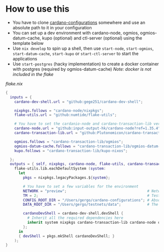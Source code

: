# How to use this

- You have to clone [cardano-configurations](https://github.com/input-output-hk/cardano-configurations) somewhere and use an absolute path to it in your configuration
- You can set up a dev environment with cardano-node, ogmios, ogmios-datum-cache, kupo (optional) and ctl-server (optional) using the template below
- Use `nix develop` to spin up a shell, then use `start-node`, `start-ogmios`, `start-datum-cache`, `start-kupo` or `start-ctl-server` to start the applications
- Use `start-postgres` (hacky implementation) to create a docker container with postgres (required by ogmios-datum-cache) *Note: docker is not included in the flake*

*flake.nix*
```nix
{
  inputs = {
    cardano-dev-shell.url = "github:gege251/cardano-dev-shell";

    nixpkgs.follows = "cardano-node/nixpkgs";
    flake-utils.url = "github:numtide/flake-utils";

    # You have to set the cardanio-node and cardano-transaction-lib versions here
    cardano-node.url = "github:input-output-hk/cardano-node?ref=1.35.4";
    cardano-transaction-lib.url = "github:Plutonomicon/cardano-transaction-lib/v4.0.2";

    ogmios.follows = "cardano-transaction-lib/ogmios";
    ogmios-datum-cache.follows = "cardano-transaction-lib/ogmios-datum-cache";
    kupo.follows = "cardano-transaction-lib/kupo-nixos";

  };
  outputs = { self, nixpkgs, cardano-node, flake-utils, cardano-transaction-lib, ogmios, ogmios-datum-cache, kupo, cardano-dev-shell }:
    flake-utils.lib.eachDefaultSystem (system:
      let
        pkgs = nixpkgs.legacyPackages.${system};

        # You have to set a few variables for the environment
        NETWORK = "preview";                                     # Network name (as it appears in the cardano-configurations repo)
        TM = 2;                                                  # Testnet magic number
        CONFIG_ROOT_DIR = "/Users/gergo/cardano-configurations"; # Absolute path to cardano-configurations
        DATA_ROOT_DIR = "/Users/gergo/testnets/data";            # The chain data and other application data will be stored here

        cardanoDevShell = cardano-dev-shell.devShell {
          # Inherit all the required dependencies here
          inherit system nixpkgs cardano-transaction-lib cardano-node ogmios ogmios-datum-cache kupo NETWORK TM CONFIG_ROOT_DIR DATA_ROOT_DIR;
        };
      in
      { devShell = pkgs.mkShell cardanoDevShell; }
    );
}
```

